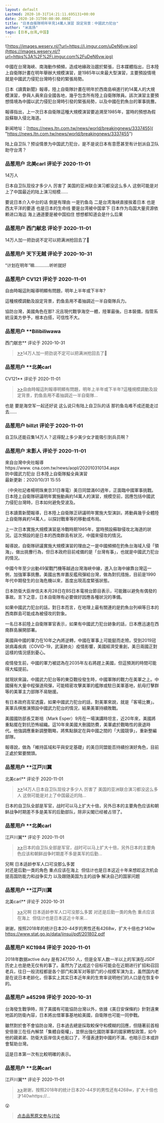 ```yaml
---
layout: default
Lastmod: 2020-10-31T14:21:11.695131+00:00
date: 2020-10-31T00:00:00.000Z
title: "日本自衛隊明年罕見14萬人演習 設定背景：中國武力犯台"
author: "米高扬"
tags: [日本,台湾,中国]
---
```


![https://images.weserv.nl/?url=https://i.imgur.com/uDeN6vw.jpg](https://images.weserv.nl/?url=https%3A%2F%2Fi.imgur.com%2FuDeN6vw.jpg)  
  
中國在台灣海峽、南海動作頻頻，造成地緣政治趨於緊張，日本媒體指出，日本陸上自衛隊計畫在明年舉辦大規模演習，是1985年以來最大型演習，主要預設情境就是中國武力侵犯台灣時引發的緊張局勢。  
  
日本《讀賣新聞》報導，陸上自衛隊計畫在明年於西南島嶼進行約14萬人的大規模演習，參與人員來自全國各地，幾乎包含所有陸上自衛隊隊員。該次演習主要預想情境為中國以武力侵犯台灣時引發的緊張局勢，以及中國在釣魚台的軍事挑釁。  
  
報導指出，上一次日本自衛隊這種大規模演習要追溯至1985年，當時的預想為假設蘇聯入侵北海道。  
  
新闻地址：[https://news.ltn.com.tw/news/world/breakingnews/3337455]( "https://news.ltn.com.tw/news/world/breakingnews/3337455")  
  
陆上自卫队？预设情景为中国武力犯台，是不是说日本有意愿甚至有计划派自卫队助守台湾？

            
### 品葱用户 **北美carl** 评论于 2020-11-01
        
14万人  
  
日本自卫队现役才多少人 厉害了 美国的亚洲联合演习都没这么多人 这倒可能是对上了中国最近的陆上演习规模……  
  
要说日本介入中台的话 倒是有理由 一是钓鱼岛 二是台湾海峡直接挨着日本 也是西太平洋的要道 也是日本的生命线 要是台湾被中国拿下 日本作为岛国大量资源依赖进口海运 海上通道要是被中国掐住 想想都知道会是什么后果
        


            
### 品葱用户 **西门献忠** 评论于 2020-11-01
        
14万人加一把劲说不定可以把满洲抢回去了🤣
        


            
### 品葱用户 **天下无贼** 评论于 2020-10-31
        
“计划在明年”嘛…………听听就好
        


            
### 品葱用户 **CV121** 评论于 2020-11-01
        
自由時報這則報導明顯有問題，明年上半年或下半年?  
  
這種規模調動及設定背景，釣鱼島用不着抽調近一半自衛隊兵力。  
  
協防台灣，美國角色在那? 况且現代戰爭海空一體，陸軍最後。日本裝備，指管系統沒美方參予，根本白搭，可信性不大。
        


            
### 品葱用户 **Bilibiliwawa 
西门献忠** 评论于 2020-10-31
        
> [\>>]( "/article/item_id-528810#")14万人加一把劲说不定可以把满洲抢回去了🤣
        


            
### 品葱用户 **北美carl 
CV121** 评论于 2020-11-01
        
> [\>>]( "/article/item_id-528859#")自由時報這則報導明顯有問題，明年上半年或下半年?這種規模調動及設定背景，釣鱼島用不着抽調近一半自衛隊...

  
  
也是 要是海空军一起还好说 这么说只有陆上自卫队的话 那钓鱼岛难不成还能走过去……
        


            
### 品葱用户 **billzt** 评论于 2020-11-01
        
自卫队还能召集14万人？这得配上多少美少女才能吸引到兵员啊？
        


            
### 品葱用户 **末影人** 评论于 2020-11-01
        
來自台灣中央社報導  
https://www. cna.com.tw/news/aopl/202010310134.aspx  
防中國武力犯台 日本陸上自衛隊擬全員演習  
最新更新：2020/10/31 15:55  
  
（中央社記者楊明珠東京31日專電）美日同盟滿60週年，正面臨中國軍事挑戰。日本陸上自衛隊研議明年實施動員約14萬人的演習，規模空前，因應包括中國武力侵犯台灣時，日本如何避免受波及。  
  
日本讀賣新聞報導，日本陸上自衛隊正研議明年實施大型演訓，將動員幾乎全體陸上自衛隊員約14萬人，以探討戰車等的移動或布局。  
  
上一次日本實施大規模演習是冷戰時期1985年，當時預設蘇聯侵攻北海道的狀況。這次預設的是日本的西南群島有狀況，中國來侵攻的情況。  
  
報導說，自衛隊研議實施大規模演習的理由之一是中國頻頻在釣魚台海域入侵「領海」，做出挑釁行為，但日本政府目前戒備的是「台灣有事」，也就是中國武力犯台的情況。  
  
中國今年至少出動49架戰鬥機等越過台灣海峽中線，進入台海中線靠台灣這一側，加強軍事挑釁。美國出售岸置反艦飛彈給台灣，做為對抗措施，目前是1990年代中期發生的台海危機以來，首度出現高度緊張狀態。  
  
日本防衛大臣岸信夫本月28日在BS日本電視台節目表示，可能難以避免有偶發的事故。言下之意，日本自衛隊有必要做好因應各種狀況的準備。  
  
如果中國武力犯台的話，對日本而言，在地理上最有關連的是釣魚台列嶼等日本的西南群島可能成為被侵攻的對象。  
  
一名日本前陸上自衛隊軍官表示，如果有中國武力犯台跡象的話，日本應迅速在西南群島展開部署。  
  
美國與中國的軍力在10年之內將逆轉，中國在軍事上可能鋌而走險。受到2019冠狀病毒疾病（COVID-19，武漢肺炎）疫情影響，美國經濟受重創，美日兩國正對這樣的情況感到憂心。  
  
疫情發生前，中國的軍力被認為在2035年左右將趕上美國，但這預測的時間可能得大幅提前。  
  
就現狀來論，中國武力犯台等的東亞戰役發生時，中國軍隊的戰力在美軍之上。中國擁有大量中程彈道飛彈，可能精密攻擊美軍的艦隊或駐日美軍基地，航母打擊群等的美軍主力部隊不易馳援。  
  
有日本政府高官透露，如果中國武力犯台的話，對美軍來說，就是「客場比賽」。美軍兵棋推演預設中國武力犯台的情況，結果美軍持續敗戰。  
  
美國國防部長艾斯培（Mark Esper）9月在一場演講時坦言，近20年來，美國將重點擺在對抗恐怖組織。這10年來美國大刪國防費，美軍處於戰略性的衰退時代。他強調應重新調整戰略，將焦點鎖定在與中國之間的「大國競爭」，重新整編部隊。  
  
報導說，做為「維持區域和平與安定基礎」的美日同盟能否持續扮演好角色，目前正處於緊要關頭。
        


            
### 品葱用户 **江戸川翼 
北美carl** 评论于 2020-11-01
        
> [\>>]( "/article/item_id-528808#")14万人日本自卫队现役才多少人 厉害了 美国的亚洲联合演习都没这么多人 这倒可能是对上了中国最近的陆...

  
日本的自卫队全部是军官，战时可以马上扩大十倍，另外日本的主要角色应该和朝鲜战争时期差不多是美军的后勤部队，除非尖閣已经被占领了。
        


            
### 品葱用户 **北美carl 
江戸川翼** 评论于 2020-11-01
        
> [\>>]( "/article/item_id-528938#")日本的自卫队全部是军官，战时可以马上扩大十倍，另外日本的主要角色应该和朝鲜战争时期差不多是美军的后勤...

  
兄啊 日本适龄参军人口可没那么多罢   
对还是后勤一类的角色 重点应该在海上  但估计也是日本这近十年来想趁这次机会提高国防能力和战争实力 以及跟随美国为主的战争 解决自己的国家问题
        


            
### 品葱用户 **江戸川翼 
北美carl** 评论于 2020-10-31
        
> [\>>]( "/article/item_id-528947#")兄啊 日本适龄参军人口可没那么多罢 对还是后勤一类的角色 重点应该在海上  但估计也是日本这近十年来...

  
谢谢，按照2018年的统计日本20-44岁的男性还有4268w，扩大十倍也才140w  
https://www.stat.go.jp/data/jinsui/pdf/201802.pdf
        


            
### 品葱用户 **KC1984** 评论于 2020-11-01
        
2018年数据active duty 是有247,150 人，但是全军人数一半以上的军演在JSDF 历史上也是绝无仅有的事了。虽然为了达成这个目标可能会在近期进行扩招和召回老兵，往日一般流程都是各个部门和美军对等部门的小规模军演为主，虽然国内老是在说日本老龄化，但事实上其实日本近年来的生育率说明他们的人口是在恢复中的。
        


            
### 品葱用户 **a45298** 评论于 2020-10-31
        
台海發生戰爭時，除了美國有可能協防台灣以外，依據《美日安保條約》針對遠東地區的防衛內容，日本將出借軍事基地給美國，自衛隊也可能一同參戰。  
  
雖然對於會不會協防台灣，日本過去總是採取較保守和模糊的回應，但隨著前首相安倍晉三在任內解禁「集體自衛權」，並祭出強化國防軍事的國家轉型政策，如今他的親弟弟、防衛大臣岸信夫也鬆口了，不僅表達對中國的不滿，也暗示日本或許會幫助台灣。  
  
這是日本第一次有比較明確的表示。
        


            
### 品葱用户 **北美carl 
江戸川翼** 评论于 2020-11-01
        
> [\>>]( "/article/item_id-528952#")谢谢，按照2018年的统计日本20-44岁的男性还有4268w，扩大十倍也才140whttps://...

  
😮
        






> [点击品葱原文参与讨论](https://pincong.rocks/article/25701)

